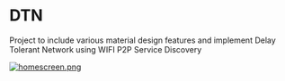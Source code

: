 # DTN
Project to include various material design features and implement Delay Tolerant Network using WIFI P2P Service Discovery

[![homescreen.png](https://s9.postimg.org/xjcgge9in/homescreen.png)](https://postimg.org/image/mwinaz1d7/?raw=true)

